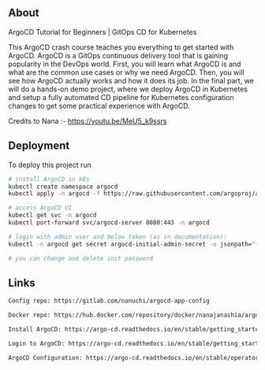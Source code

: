 
## About

ArgoCD Tutorial for Beginners | GitOps CD for Kubernetes

This ArgoCD crash course teaches you everything to get started with ArgoCD. ArgoCD is a GitOps continuous delivery tool that is gaining popularity in the DevOps world.
First, you will learn what ArgoCD is and what are the common use cases or why we need ArgoCD. 
Then, you will see how ArgoCD actually works and how it does its job.
In the final part, we will do a hands-on demo project, where we deploy ArgoCD in Kubernetes and setup a fully automated CD pipeline for Kubernetes configuration changes to get some practical experience with ArgoCD. 

Credits to Nana :- https://youtu.be/MeU5_k9ssrs

## Deployment

To deploy this project run

```bash
# install ArgoCD in k8s
kubectl create namespace argocd
kubectl apply -n argocd -f https://raw.githubusercontent.com/argoproj/argo-cd/stable/manifests/install.yaml

# access ArgoCD UI
kubectl get svc -n argocd
kubectl port-forward svc/argocd-server 8080:443 -n argocd

# login with admin user and below token (as in documentation):
kubectl -n argocd get secret argocd-initial-admin-secret -o jsonpath="{.data.password}" | base64 --decode && echo

# you can change and delete init password
```

## Links


```bash
Config repo: https://gitlab.com/nanuchi/argocd-app-config

Docker repo: https://hub.docker.com/repository/docker/nanajanashia/argocd-app

Install ArgoCD: https://argo-cd.readthedocs.io/en/stable/getting_started/#1-install-argo-cd

Login to ArgoCD: https://argo-cd.readthedocs.io/en/stable/getting_started/#4-login-using-the-cli

ArgoCD Configuration: https://argo-cd.readthedocs.io/en/stable/operator-manual/declarative-setup/

```

